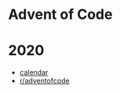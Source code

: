 # Advent of Code

# 2020

* [calendar](https://adventofcode.com/2020)
* [r/adventofcode](https://www.reddit.com/r/adventofcode/)
